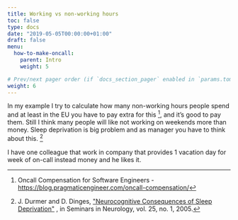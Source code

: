 ```yaml
---
title: Working vs non-working hours
toc: false
type: docs
date: "2019-05-05T00:00:00+01:00"
draft: false
menu:
  how-to-make-oncall:
    parent: Intro
    weight: 5

# Prev/next pager order (if `docs_section_pager` enabled in `params.toml`)
weight: 6
---
```


In my example I try to calculate how many non-working hours people spend and at least in the EU you have to pay extra for this [^3], and it’s good to pay them. Still I think many people will like not working on weekends more than money. Sleep deprivation is big problem and as manager you have to think about this. [^2]

I have one colleague that work in company that provides 1 vacation day for week of on-call instead money and he likes it.

[^2]: J. Durmer and D. Dinges,  ["Neurocognitive Consequences of Sleep Deprivation"](http://www.ncbi.nlm.nih.gov/pubmed/15798944) , in Seminars in Neurology, vol. 25, no. 1, 2005.
[^3]: Oncall Compensation for Software Engineers - https://blog.pragmaticengineer.com/oncall-compensation/
